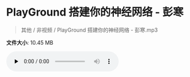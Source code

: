 # PlayGround 搭建你的神经网络 - 彭寒

> 其他 / 非视频 / PlayGround 搭建你的神经网络 - 彭寒.mp3

**文件大小**: 10.45 MB

<audio preload="none" controls><source src="https://file.hsyhx.top/archive/其他/非视频/PlayGround 搭建你的神经网络 - 彭寒.mp3" type="audio/mpeg">您的浏览器不支持此音频格式</audio>